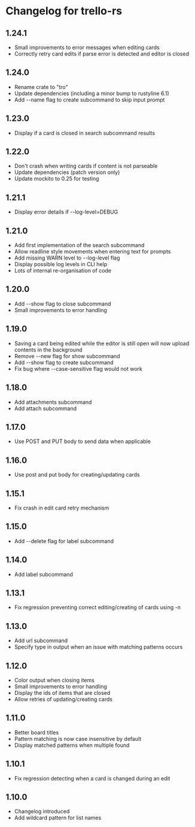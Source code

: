 Changelog for trello-rs
=======================

1.24.1
------
* Small improvements to error messages when editing cards
* Correctly retry card edits if parse error is detected and editor is closed

1.24.0
------
* Rename crate to "tro"
* Update dependencies (including a minor bump to rustyline 6.1)
* Add --name flag to create subcommand to skip input prompt

1.23.0
------
* Display if a card is closed in search subcommand results

1.22.0
------
* Don't crash when writing cards if content is not parseable
* Update dependencies (patch version only)
* Update mockito to 0.25 for testing

1.21.1
------
* Display error details if --log-level=DEBUG

1.21.0
------
* Add first implementation of the search subcommand
* Allow readline style movements when entering text for prompts
* Add missing WARN level to --log-level flag
* Display possible log levels in CLI help
* Lots of internal re-organisation of code

1.20.0
------
* Add --show flag to close subcommand
* Small improvements to error handling

1.19.0
------
* Saving a card being edited while the editor is still open will now upload contents in the background
* Remove --new flag for show subcommand
* Add --show flag to create subcommand
* Fix bug where --case-sensitive flag would not work

1.18.0
------
* Add attachments subcommand
* Add attach subcommand

1.17.0
------
* Use POST and PUT body to send data when applicable

1.16.0
------
* Use post and put body for creating/updating cards

1.15.1
------
* Fix crash in edit card retry mechanism

1.15.0
------
* Add --delete flag for label subcommand

1.14.0
------
* Add label subcommand

1.13.1
------
* Fix regression preventing correct editing/creating of cards using -n

1.13.0
------
* Add url subcommand
* Specify type in output when an issue with matching patterns occurs

1.12.0
------
* Color output when closing items
* Small improvements to error handling
* Display the ids of items that are closed
* Allow retries of updating/creating cards

1.11.0
------
* Better board titles
* Pattern matching is now case insensitive by default
* Display matched patterns when multiple found

1.10.1
------
* Fix regression detecting when a card is changed during an edit

1.10.0
-----
* Changelog introduced
* Add wildcard pattern for list names
